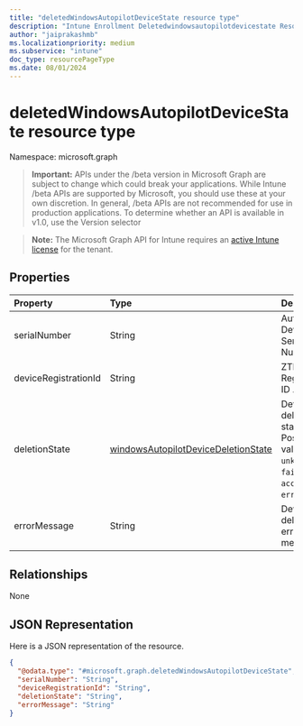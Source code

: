 ```yaml
---
title: "deletedWindowsAutopilotDeviceState resource type"
description: "Intune Enrollment Deletedwindowsautopilotdevicestate Resources ."
author: "jaiprakashmb"
ms.localizationpriority: medium
ms.subservice: "intune"
doc_type: resourcePageType
ms.date: 08/01/2024
---
```


# deletedWindowsAutopilotDeviceState resource type

Namespace: microsoft.graph

> **Important:** APIs under the /beta version in Microsoft Graph are subject to change which could break your applications. While Intune /beta APIs are supported by Microsoft, you should use these at your own discretion. In general, /beta APIs are not recommended for use in production applications. To determine whether an API is available in v1.0, use the Version selector

> **Note:** The Microsoft Graph API for Intune requires an [active Intune license](https://go.microsoft.com/fwlink/?linkid=839381) for the tenant.



## Properties
|Property|Type|Description|
|:---|:---|:---|
|serialNumber|String|Autopilot Device Serial Number|
|deviceRegistrationId|String|ZTD Device Registration ID .|
|deletionState|[windowsAutopilotDeviceDeletionState](../resources/intune-enrollment-windowsautopilotdevicedeletionstate.md)|Device deletion state. Possible values are: `unknown`, `failed`, `accepted`, `error`.|
|errorMessage|String|Device deletion error message.|

## Relationships
None

## JSON Representation
Here is a JSON representation of the resource.
<!-- {
  "blockType": "resource",
  "@odata.type": "microsoft.graph.deletedWindowsAutopilotDeviceState"
}
-->
``` json
{
  "@odata.type": "#microsoft.graph.deletedWindowsAutopilotDeviceState",
  "serialNumber": "String",
  "deviceRegistrationId": "String",
  "deletionState": "String",
  "errorMessage": "String"
}
```
